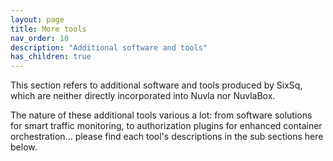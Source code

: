 ```yaml
---
layout: page
title: More tools
nav_order: 10
description: "Additional software and tools"
has_children: true
---
```


This section refers to additional software and tools produced by SixSq, which are neither directly incorporated into Nuvla nor NuvlaBox.

The nature of these additional tools various a lot: from software solutions for smart traffic monitoring, to authorization plugins for enhanced container orchestration... please find each tool's descriptions in the sub sections here below.